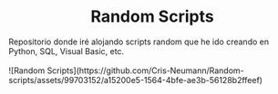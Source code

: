 <h1 align="center"> Random Scripts </h1>
Repositorio donde iré alojando scripts random que he ido creando en Python, SQL, Visual Basic, etc.
<br/><br/>
![Random Scripts](https://github.com/Cris-Neumann/Random-scripts/assets/99703152/a15200e5-1564-4bfe-ae3b-56128b2ffeef)
